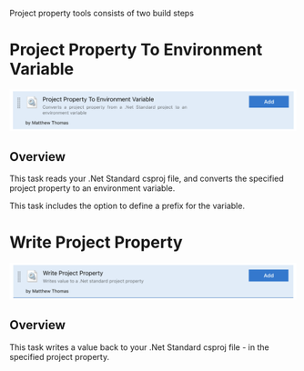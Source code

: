 Project property tools consists of two build steps

# Project Property To Environment Variable
![Build Step Preview Image](Images/ProjectVarReader/ProjectOverview.png)

## Overview
This task reads your .Net Standard csproj file, and converts the specified project property to an environment variable.

This task includes the option to define a prefix for the variable.

# Write Project Property
![Build Step Preview Image](Images/ProjectVarWriter/ProjectOverview.png)

## Overview
This task writes a value back to your .Net Standard csproj file - in the specified project property.